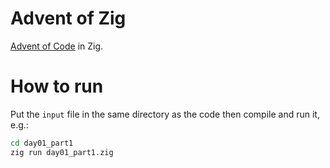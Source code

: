 # Advent of Zig

[Advent of Code](https://adventofcode.com/2021/) in Zig.

# How to run

Put the `input` file in the same directory as the code then compile and run it, e.g.:

```sh
cd day01_part1
zig run day01_part1.zig
```
